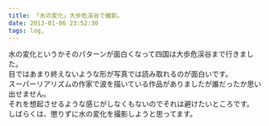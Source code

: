 ```yaml
---
title: 「水の変化」大歩危渓谷で撮影。
date: 2013-01-06 23:52:30
tags: log,
---
```


水の変化というかそのパターンが面白くなって四国は大歩危渓谷まで行きました。<br>
目ではあまり終えないような形が写真では読み取れるのが面白いです。<br>
スーパーリアリズムの作家で波を描いている作品がありましたが誰だったか思い出せません。<br>
それを想起させるような感じがしなくもないのでそれは避けたいところです。<br>
しばらくは、懲りずに水の変化を撮影しようと思ってます。

<p><a href="http://www.flickr.com/photos/shigeki_takeguchi/8327695681/in/photostream"><img src="http://farm9.staticflickr.com/8212/8327695681_817cd719e1.jpg" alt="" /></a></p>

<p><a href="http://www.flickr.com/photos/shigeki_takeguchi/8328960440/in/photostream"><img src="http://farm9.staticflickr.com/8352/8328960440_89eb814f8f.jpg" alt="" /></a></p>

<p><a href="http://www.flickr.com/photos/shigeki_takeguchi/8328964608/in/photostream"><img src="http://farm9.staticflickr.com/8084/8328964608_b275f1ed69.jpg" alt="" /></a></p>

<p><a href="http://www.flickr.com/photos/shigeki_takeguchi/8328966982/in/photostream"><img src="http://farm9.staticflickr.com/8075/8328966982_3647d12964.jpg" alt="" /></a></p>

<p><a href="http://www.flickr.com/photos/shigeki_takeguchi/8327913989/in/photostream"><img src="http://farm9.staticflickr.com/8355/8327913989_fd7b1668bf.jpg" alt="" /></a></p>


